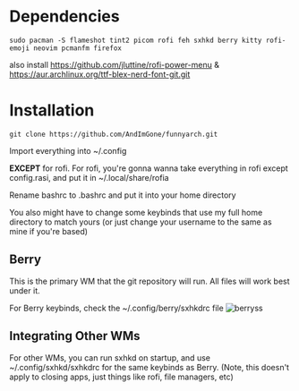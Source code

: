 # Dependencies

```console
sudo pacman -S flameshot tint2 picom rofi feh sxhkd berry kitty rofi-emoji neovim pcmanfm firefox
```
also install https://github.com/jluttine/rofi-power-menu & https://aur.archlinux.org/ttf-blex-nerd-font-git.git
# Installation
```console
git clone https://github.com/AndImGone/funnyarch.git
```

Import everything into ~/.config

 **EXCEPT** for rofi. For rofi, you're gonna wanna take everything in rofi except config.rasi, and put it in ~/.local/share/rofia

Rename bashrc to .bashrc and put it into your home directory

You also might have to change some keybinds that use my full home directory to match yours (or just change your username to the same as mine if you're based)

## Berry

This is the primary WM that the git repository will run. All files will work best under it.

For Berry keybinds, check the ~/.config/berry/sxhkdrc file
![berryss](https://i.imgur.com/OsFUsUo.png)
## Integrating Other WMs

For other WMs, you can run sxhkd on startup, and use ~/.config/sxhkd/sxhkdrc for the same keybinds as Berry. (Note, this doesn't apply to closing apps, just things like rofi, file managers, etc)

